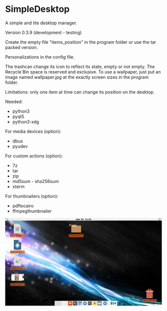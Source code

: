 # SimpleDesktop
A simple and lite desktop manager.

Version 0.3.9 (development - testing)

Create the empty file "items_position" in the program folder or use the tar packed version.

Personalizations in the config file.

The trashcan change its icon to reflect its state, empty or not empty. The Recycle Bin space is reserved and exclusive. To use a wallpaper, just put an image named wallpaper.jpg at the exactly screen sizes in the program folder.

Limitations: only one item at time can change its position on the desktop.

Needed:
- python3
- pyqt5
- python3-xdg

For media devices (option):
- dbus
- pyudev

For custom actions (option):
- 7z
- tar
- zip
- md5sum - sha256sum
- xterm

For thumbnailers (option):
- pdftocairo
- ffmpegthumbnailer

![My image](https://github.com/frank038/SimpleDesktop/blob/main/screenshot1.jpg)
